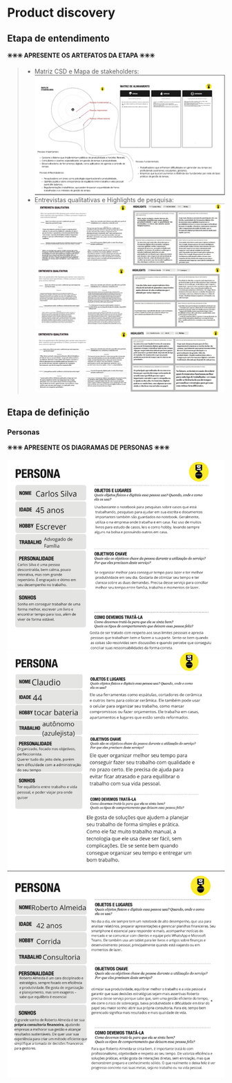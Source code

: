 # Product discovery

## Etapa de entendimento

**✳️✳️✳️ APRESENTE OS ARTEFATOS DA ETAPA  ✳️✳️✳️**

> * Matriz CSD e Mapa de stakeholders:
 ![alt text](<images/MatrizCSD-MapaStakeholders.png>)
> * Entrevistas qualitativas e Highlights de pesquisa:
![alt text](<images/EntrevistaQualitativa-Highlight1.png>)
![alt text](<images/EntrevistaQualitativa-Highlight2.png>)
![alt text](<images/EntrevistaQualitativa-Highlight3.png>)


## Etapa de definição

### Personas

**✳️✳️✳️ APRESENTE OS DIAGRAMAS DE PERSONAS ✳️✳️✳️**

![alt text](<images/Persona1.png>)
![alt text](<images/Persona2.png>)
![alt text](<images/Persona3.png>)


